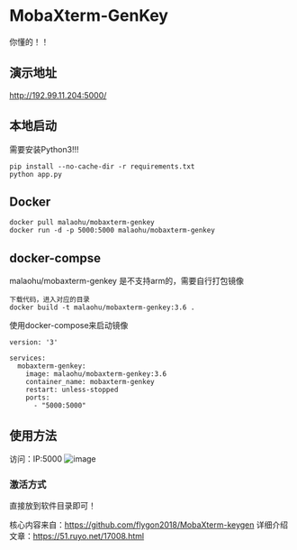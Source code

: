# MobaXterm-GenKey
你懂的！！

## 演示地址
http://192.99.11.204:5000/



## 本地启动
需要安装Python3!!!
```
pip install --no-cache-dir -r requirements.txt
python app.py
```

## Docker
```
docker pull malaohu/mobaxterm-genkey
docker run -d -p 5000:5000 malaohu/mobaxterm-genkey
```

## docker-compse

malaohu/mobaxterm-genkey 是不支持arm的，需要自行打包镜像

```
下载代码，进入对应的目录
docker build -t malaohu/mobaxterm-genkey:3.6 .
```

使用docker-compose来启动镜像
```
version: '3'

services:
  mobaxterm-genkey:
    image: malaohu/mobaxterm-genkey:3.6
    container_name: mobaxterm-genkey
    restart: unless-stopped
    ports:
      - "5000:5000"
```


## 使用方法
访问：IP:5000
![image](https://user-images.githubusercontent.com/8140841/116803404-e94c8300-ab49-11eb-83db-ad0246ebedd3.png)

### 激活方式
直接放到软件目录即可！



核心内容来自：https://github.com/flygon2018/MobaXterm-keygen
详细介绍文章：https://51.ruyo.net/17008.html
